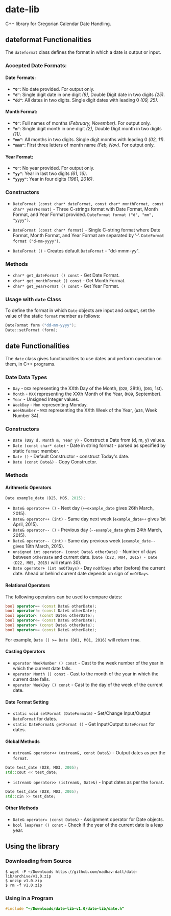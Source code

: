 # date-lib

C++ library for Gregorian Calendar Date Handling.

## dateformat Functionalities

The `dateformat` class defines the format in which a date is output or input.

### Accepted Date Formats:

#### Date Formats:
* **`"0"`**: No date provided. For output only.
* **`"d"`**: Single digit date in one digit *(9)*, Double Digit date in two digits *(25)*.
* **`"dd"`**: All dates in two digits. Single digit dates with leading 0 *(09, 25)*.

#### Month Format:
* **`"0"`**: Full names of months *(February, November)*. For output only.
* **`"m"`**: Single digit month in one digit *(2)*, Double Digit month in two digits *(11)*.
* **`"mm"`**: All months in two digits. Single digit months with leading 0 *(02, 11)*.
* **`"mmm"`**: First three letters of month name *(Feb, Nov)*. For output only.

#### Year Format:
* **`"0"`**: No year provided. For output only.
* **`"yy"`**: Year in last two digits *(61, 16)*.
* **`"yyyy"`**: Year in four digits *(1961, 2016)*.

### Constructors

* `DateFormat (const char* dateFormat, const char* monthFormat, const char* yearFormat)` - Three C-strings format with Date Format, Month Format, and Year Format provided. `DateFormat format ("d", "mm", "yyyy")`.

* `DateFormat (const char* format)` - Single C-string format where Date Format, Month Format, and Year Format are separated by ’-’. `DateFormat format ("d-mm-yyyy")`.

* `DateFormat ()` - Creates default `DateFormat` - "dd-mmm-yy".

### Methods

* `char* get_dateFormat () const` - Get Date Format.
* `char* get_monthFormat () const` - Get Month Format.
* `char* get_yearFormat () const` - Get Year Format.

### Usage with `date` Class

To define the format in which `Date` objects are input and output, set the value of the static `format` member as follows:

```cpp
DateFormat form ("dd-mm-yyyy");
Date::setFormat (form);
```

## date Functionalities

The `date` class gives functionalities to use dates and perform operation on them, in C++ programs.

### Date Data Types

* `Day` - `DXX` representing the XXth Day of the Month, (`D28`, 28th), (`D01`, 1st).
* `Month` - `MXX` representing the XXth Month of the Year, (`M09`, September).
* `Year` - Unsigned Integer values.
* `WeekDay` - `Mon` representing Monday.
* `WeekNumber` - `WXX` representing the XXth Week of the Year, (`W34`, Week Number 34).

### Constructors

* `Date (Day d, Month m, Year y)` - Construct a Date from (d, m, y) values.
* `Date (const char* date)` - Date in string format - parsed as specified by static `format` member.
* `Date ()` - Default Constructor - construct Today's date.
* `Date (const Date&)` - Copy Constructor.

### Methods

#### Arithmetic Operators

```cpp
Date example_date (D25, M05, 2015);
```

* `Date& operator++ ()` - Next day (`++example_date` gives 26th March, 2015).
* `Date& operator++ (int)` -  Same day next week (`example_date++` gives 1st April, 2015).
* `Date& operator-- ()` - Previous day (`--example_date` gives 24th March, 2015).
* `Date& operator-- (int)` - Same day previous week (`example_date--` gives 18th March, 2015).
* `unsigned int operator- (const Date& otherDate)` - Number of days between `otherDate` and current date. (`Date (D22, M04, 2015) - Date (D22, M05, 2015)` will return 30).
* `Date operator+ (int noOfDays)` - Day `noOfDays` after (before) the current date. Ahead or behind current date depends on sign of `noOfDays`.

#### Relational Operators

The following operators can be used to compare dates:

```cpp
bool operator== (const Date& otherDate);
bool operator!= (const Date& otherDate);
bool operator< (const Date& otherDate);
bool operator<= (const Date& otherDate);
bool operator> (const Date& otherDate);
bool operator>= (const Date& otherDate);
```

For example, `Date () >= Date (D01, M01, 2016)` will return `true`.

#### Casting Operators

* `operator WeekNumber () const` - Cast to the week number of the year in which the current date falls.
* `operator Month () const` - Cast to the month of the year in which the current date falls.
* `operator WeekDay () const` - Cast to the day of the week of the current date.

#### Date Format Setting

* `static void setFormat (DateFormat&)` - Set/Change Input/Output `DateFormat` for dates.
* `static DateFormat& getFormat ()` - Get Input/Output `DateFormat` for dates.

#### Global Methods

* `ostream& operator<< (ostream&, const Date&)` - Output dates as per the `format`.

```cpp
Date test_date (D28, M03, 2005);
std::cout << test_date;
```

* `istream& operator>> (istream&, Date&)` - Input dates as per the `format`.

```cpp
Date test_date (D28, M03, 2005);
std::cin >> test_date;
```

#### Other Methods

* `Date& operator= (const Date&)` - Assignment operator for Date objects.
* `bool leapYear () const` - Check if the year of the current date is a leap year.

## Using the library

### Downloading from Source

    $ wget -P ~/Downloads https://github.com/madhav-datt/date-lib/archive/v1.0.zip
    $ unzip v1.0.zip
    $ rm -f v1.0.zip

### Using in a Program

```cpp
#include "~/Downloads/date-lib-v1.0/date-lib/date.h"
```
